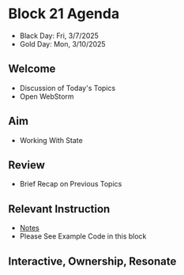 
# Block 21 Agenda
- Black Day: Fri, 3/7/2025
- Gold Day: Mon, 3/10/2025

## Welcome

- Discussion of Today's Topics
- Open WebStorm

## Aim

- Working With State

## Review

- Brief Recap on Previous Topics

## Relevant Instruction

- [Notes](Notes.md})
- Please See Example Code in this block

## Interactive, Ownership, Resonate
